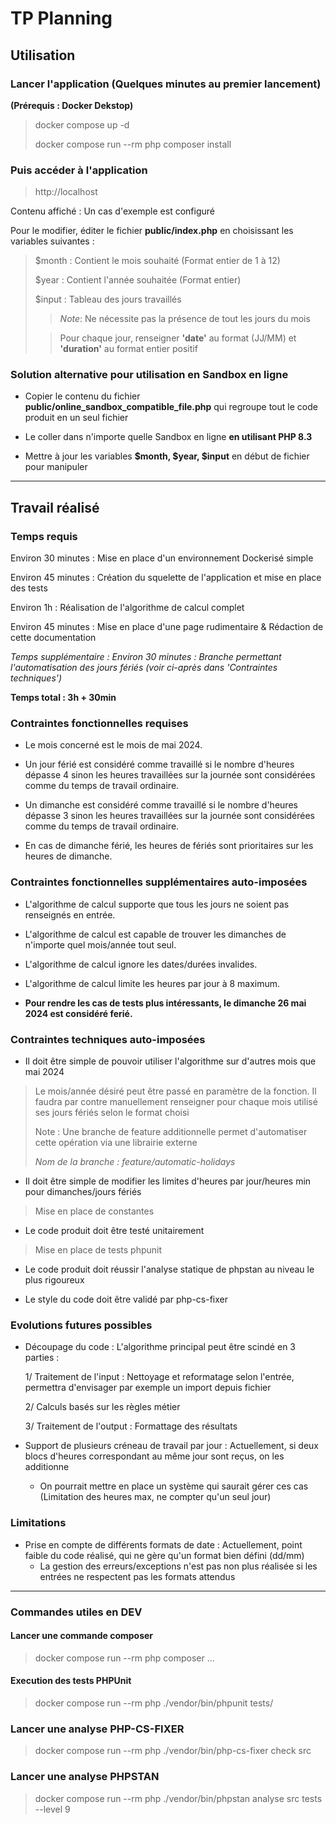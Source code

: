 # TP Planning

## Utilisation 
### Lancer l'application (Quelques minutes au premier lancement)
**(Prérequis : Docker Dekstop)**

> docker compose up -d
> 
> docker compose run --rm php composer install

### Puis accéder à l'application
> http://localhost

Contenu affiché : Un cas d'exemple est configuré

Pour le modifier, éditer le fichier **public/index.php** en choisissant les variables suivantes :
> $month : Contient le mois souhaité (Format entier de 1 à 12)
> 
> $year : Contient l'année souhaitée (Format entier)
> 
> $input : Tableau des jours travaillés
> 
>> *Note*: Ne nécessite pas la présence de tout les jours du mois
> 
>> Pour chaque jour, renseigner **'date'** au format (JJ/MM) et **'duration'** au format entier positif

### Solution alternative pour utilisation en Sandbox en ligne
- Copier le contenu du fichier **public/online_sandbox_compatible_file.php** qui regroupe tout le code produit en un seul fichier


- Le coller dans n'importe quelle Sandbox en ligne **en utilisant PHP 8.3**


- Mettre à jour les variables **$month, $year, $input** en début de fichier pour manipuler

---
## Travail réalisé

### Temps requis

Environ 30 minutes : Mise en place d'un environnement Dockerisé simple

Environ 45 minutes : Création du squelette de l'application et mise en place des tests

Environ 1h : Réalisation de l'algorithme de calcul complet

Environ 45 minutes : Mise en place d'une page rudimentaire & Rédaction de cette documentation

_Temps supplémentaire : Environ 30 minutes : Branche permettant l'automatisation des jours fériés (voir ci-après dans 'Contraintes techniques')_

**Temps total : 3h + 30min**


### Contraintes fonctionnelles requises

- Le mois concerné est le mois de mai 2024.


- Un jour férié est considéré comme travaillé si le nombre d'heures dépasse 4 sinon les heures travaillées
sur la journée sont considérées comme du temps de travail ordinaire.


- Un dimanche est considéré comme travaillé si le nombre d'heures dépasse 3 sinon les heures travaillées
sur la journée sont considérées comme du temps de travail ordinaire.


- En cas de dimanche férié, les heures de fériés sont prioritaires sur les heures de dimanche.


### Contraintes fonctionnelles supplémentaires auto-imposées
- L'algorithme de calcul supporte que tous les jours ne soient pas renseignés en entrée.


- L'algorithme de calcul est capable de trouver les dimanches de n'importe quel mois/année tout seul.


- L'algorithme de calcul ignore les dates/durées invalides.


- L'algorithme de calcul limite les heures par jour à 8 maximum.


- **Pour rendre les cas de tests plus intéressants, le dimanche 26 mai 2024 est considéré ferié.**

### Contraintes techniques auto-imposées

- Il doit être simple de pouvoir utiliser l'algorithme sur d'autres mois que mai 2024
> Le mois/année désiré peut être passé en paramètre de la fonction. Il faudra par contre manuellement renseigner 
> pour chaque mois utilisé ses jours fériés selon le format choisi
> 
> Note : Une branche de feature additionnelle permet d'automatiser cette opération via une librairie externe
> 
> _Nom de la branche : feature/automatic-holidays_

- Il doit être simple de modifier les limites d'heures par jour/heures min pour dimanches/jours fériés
> Mise en place de constantes

- Le code produit doit être testé unitairement
> Mise en place de tests phpunit

- Le code produit doit réussir l'analyse statique de phpstan au niveau le plus rigoureux


- Le style du code doit être validé par php-cs-fixer

### Evolutions futures possibles

- Découpage du code : L'algorithme principal peut être scindé en 3 parties : 
 
    1/ Traitement de l'input : Nettoyage et reformatage selon l'entrée, permettra d'envisager par exemple un import depuis fichier
    
    2/ Calculs basés sur les règles métier

    3/ Traitement de l'output : Formattage des résultats


- Support de plusieurs créneau de travail par jour : Actuellement, si deux blocs d'heures correspondant au même jour sont reçus, on les additionne

  - On pourrait mettre en place un système qui saurait gérer ces cas (Limitation des heures max, ne compter qu'un seul jour)

### Limitations

- Prise en compte de différents formats de date : Actuellement, point faible du code réalisé, qui ne gère qu'un format bien défini (dd/mm)
  - La gestion des erreurs/exceptions n'est pas non plus réalisée si les entrées ne respectent pas les formats attendus

--- 
### Commandes utiles en DEV

#### Lancer une commande composer
> docker compose run --rm php composer ...

#### Execution des tests PHPUnit
> docker compose run --rm php ./vendor/bin/phpunit tests/

### Lancer une analyse PHP-CS-FIXER
> docker compose run --rm php ./vendor/bin/php-cs-fixer check src

### Lancer une analyse PHPSTAN
> docker compose run --rm php ./vendor/bin/phpstan analyse src tests --level 9
